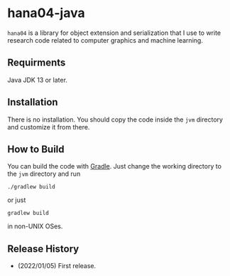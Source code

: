 # hana04-java

`hana04` is a library for object extension and serialization that I use to write research code related to computer graphics and machine learning.

## Requirments

Java JDK 13 or later.

## Installation

There is no installation. You should copy the code inside the `jvm` directory and customize it from there.

## How to Build

You can build the code with [Gradle](http://gradle.org). Just change the working directory to the `jvm` directory and run

```
./gradlew build
```

or just

```
gradlew build
```

in non-UNIX OSes.

## Release History

* (2022/01/05) First release.

